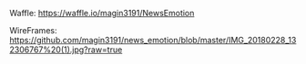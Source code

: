 Waffle:
https://waffle.io/magin3191/NewsEmotion

WireFrames:
https://github.com/magin3191/news_emotion/blob/master/IMG_20180228_132306767%20(1).jpg?raw=true

